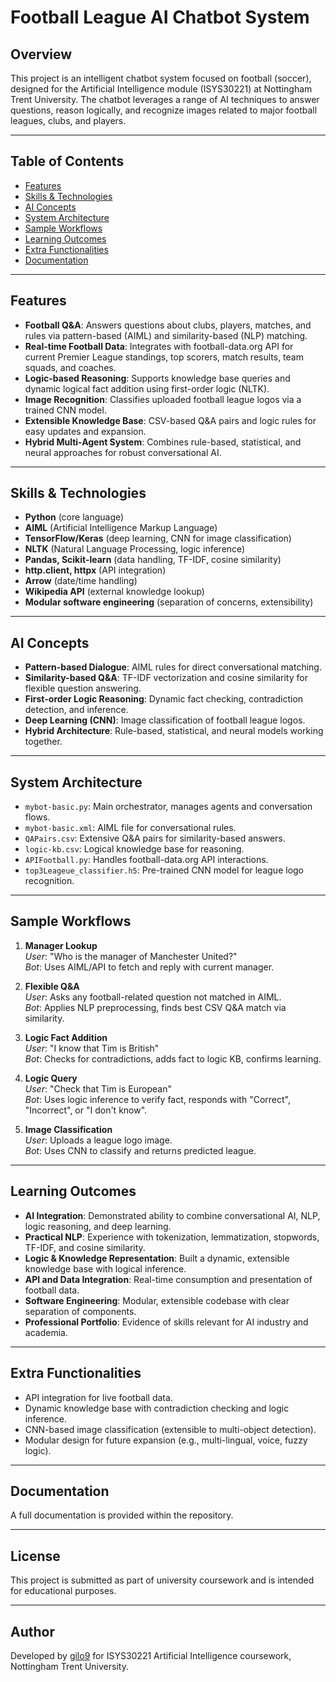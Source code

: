 # Football League AI Chatbot System

## Overview

This project is an intelligent chatbot system focused on football (soccer), designed for the Artificial Intelligence module (ISYS30221) at Nottingham Trent University. The chatbot leverages a range of AI techniques to answer questions, reason logically, and recognize images related to major football leagues, clubs, and players.

---

## Table of Contents

- [Features](#features)
- [Skills & Technologies](#skills--technologies)
- [AI Concepts](#ai-concepts)
- [System Architecture](#system-architecture)
- [Sample Workflows](#sample-workflows)
- [Learning Outcomes](#learning-outcomes)
- [Extra Functionalities](#extra-functionalities)
- [Documentation](#documentation)

---

## Features

- **Football Q&A**: Answers questions about clubs, players, matches, and rules via pattern-based (AIML) and similarity-based (NLP) matching.
- **Real-time Football Data**: Integrates with football-data.org API for current Premier League standings, top scorers, match results, team squads, and coaches.
- **Logic-based Reasoning**: Supports knowledge base queries and dynamic logical fact addition using first-order logic (NLTK).
- **Image Recognition**: Classifies uploaded football league logos via a trained CNN model.
- **Extensible Knowledge Base**: CSV-based Q&A pairs and logic rules for easy updates and expansion.
- **Hybrid Multi-Agent System**: Combines rule-based, statistical, and neural approaches for robust conversational AI.

---

## Skills & Technologies

- **Python** (core language)
- **AIML** (Artificial Intelligence Markup Language)
- **TensorFlow/Keras** (deep learning, CNN for image classification)
- **NLTK** (Natural Language Processing, logic inference)
- **Pandas, Scikit-learn** (data handling, TF-IDF, cosine similarity)
- **http.client, httpx** (API integration)
- **Arrow** (date/time handling)
- **Wikipedia API** (external knowledge lookup)
- **Modular software engineering** (separation of concerns, extensibility)

---

## AI Concepts

- **Pattern-based Dialogue**: AIML rules for direct conversational matching.
- **Similarity-based Q&A**: TF-IDF vectorization and cosine similarity for flexible question answering.
- **First-order Logic Reasoning**: Dynamic fact checking, contradiction detection, and inference.
- **Deep Learning (CNN)**: Image classification of football league logos.
- **Hybrid Architecture**: Rule-based, statistical, and neural models working together.

---

## System Architecture

- `mybot-basic.py`: Main orchestrator, manages agents and conversation flows.
- `mybot-basic.xml`: AIML file for conversational rules.
- `QAPairs.csv`: Extensive Q&A pairs for similarity-based answers.
- `logic-kb.csv`: Logical knowledge base for reasoning.
- `APIFootball.py`: Handles football-data.org API interactions.
- `top3Leageue_classifier.h5`: Pre-trained CNN model for league logo recognition.

---

## Sample Workflows

1. **Manager Lookup**  
   *User*: "Who is the manager of Manchester United?"  
   *Bot*: Uses AIML/API to fetch and reply with current manager.

2. **Flexible Q&A**  
   *User*: Asks any football-related question not matched in AIML.  
   *Bot*: Applies NLP preprocessing, finds best CSV Q&A match via similarity.

3. **Logic Fact Addition**  
   *User*: "I know that Tim is British"  
   *Bot*: Checks for contradictions, adds fact to logic KB, confirms learning.

4. **Logic Query**  
   *User*: "Check that Tim is European"  
   *Bot*: Uses logic inference to verify fact, responds with "Correct", "Incorrect", or "I don't know".

5. **Image Classification**  
   *User*: Uploads a league logo image.  
   *Bot*: Uses CNN to classify and returns predicted league.

---

## Learning Outcomes

- **AI Integration**: Demonstrated ability to combine conversational AI, NLP, logic reasoning, and deep learning.
- **Practical NLP**: Experience with tokenization, lemmatization, stopwords, TF-IDF, and cosine similarity.
- **Logic & Knowledge Representation**: Built a dynamic, extensible knowledge base with logical inference.
- **API and Data Integration**: Real-time consumption and presentation of football data.
- **Software Engineering**: Modular, extensible codebase with clear separation of components.
- **Professional Portfolio**: Evidence of skills relevant for AI industry and academia.

---

## Extra Functionalities

- API integration for live football data.
- Dynamic knowledge base with contradiction checking and logic inference.
- CNN-based image classification (extensible to multi-object detection).
- Modular design for future expansion (e.g., multi-lingual, voice, fuzzy logic).

---

## Documentation

A full documentation is provided within the repository.

---

## License

This project is submitted as part of university coursework and is intended for educational purposes.

---

## Author

Developed by [gilo9](https://github.com/gilo9) for ISYS30221 Artificial Intelligence coursework, Nottingham Trent University.
